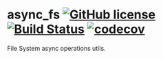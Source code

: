 # async_fs [![GitHub license](https://img.shields.io/badge/license-MIT-blue.svg)](https://github.com/mr-amirka/async_fs/blob/master/LICENSE) [![Build Status](https://travis-ci.org/mr-amirka/async_fs.svg?branch=master)](https://travis-ci.org/mr-amirka/async_fs) [![codecov](https://codecov.io/gh/mr-amirka/async_fs/branch/master/graph/badge.svg)](https://codecov.io/gh/mr-amirka/async_fs)



File System async operations utils.
